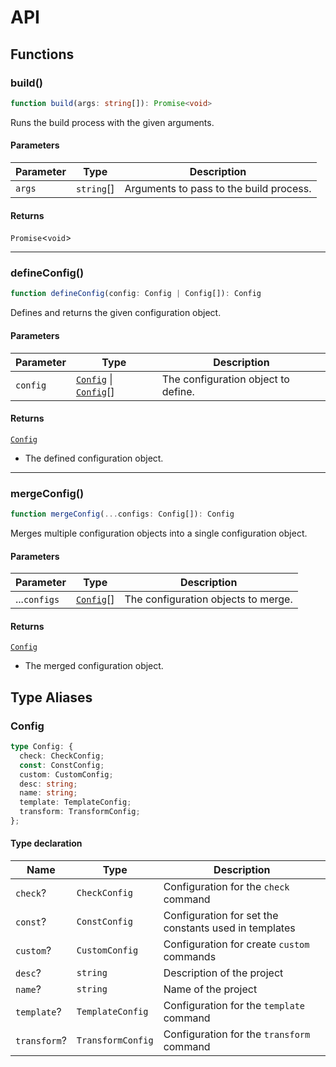 # API

## Functions

### build()

```ts
function build(args: string[]): Promise<void>
```

Runs the build process with the given arguments.

#### Parameters

| Parameter | Type | Description |
| ------ | ------ | ------ |
| `args` | `string`[] | Arguments to pass to the build process. |

#### Returns

`Promise`\<`void`\>

***

### defineConfig()

```ts
function defineConfig(config: Config | Config[]): Config
```

Defines and returns the given configuration object.

#### Parameters

| Parameter | Type | Description |
| ------ | ------ | ------ |
| `config` | [`Config`](api.md#config) \| [`Config`](api.md#config)[] | The configuration object to define. |

#### Returns

[`Config`](api.md#config)

- The defined configuration object.

***

### mergeConfig()

```ts
function mergeConfig(...configs: Config[]): Config
```

Merges multiple configuration objects into a single configuration object.

#### Parameters

| Parameter | Type | Description |
| ------ | ------ | ------ |
| ...`configs` | [`Config`](api.md#config)[] | The configuration objects to merge. |

#### Returns

[`Config`](api.md#config)

- The merged configuration object.

## Type Aliases

### Config

```ts
type Config: {
  check: CheckConfig;
  const: ConstConfig;
  custom: CustomConfig;
  desc: string;
  name: string;
  template: TemplateConfig;
  transform: TransformConfig;
};
```

#### Type declaration

| Name | Type | Description |
| ------ | ------ | ------ |
| `check`? | `CheckConfig` | Configuration for the `check` command |
| `const`? | `ConstConfig` | Configuration for set the constants used in templates |
| `custom`? | `CustomConfig` | Configuration for create `custom` commands |
| `desc`? | `string` | Description of the project |
| `name`? | `string` | Name of the project |
| `template`? | `TemplateConfig` | Configuration for the `template` command |
| `transform`? | `TransformConfig` | Configuration for the `transform` command |
